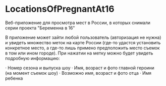 # LocationsOfPregnantAt16

Веб-приложение для просмотра мест в России, в которых снимали серии проекта "Беременна в 16"

В приложение может зайти любой пользователь (авторизация не нужна) и увидеть множество меток на карте России (где-то удастся установить конкретное место, а где-то лишь примено предположить место съемок в том или ином городе). При нажатии на метку можно будет увидеть подробную информацию:

· Номер сезона и выпуска шоу
· Имя, возраст и фото главной героини (на момент съемок шоу)
· Возможно имя, возраст и фото отца
· Имя ребенка  

